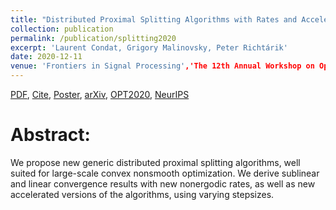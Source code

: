 ```yaml
---
title: "Distributed Proximal Splitting Algorithms with Rates and Acceleration"
collection: publication
permalink: /publication/splitting2020
excerpt: 'Laurent Condat, Grigory Malinovsky, Peter Richtárik'
date: 2020-12-11
venue: 'Frontiers in Signal Processing','The 12th Annual Workshop on Optimization for Machine Learning (NeurIPS Workshop OPT2020), Spotlight'
---
```

[PDF](https://arxiv.org/pdf/2010.00952.pdf), [Cite](https://grigory-malinovsky.github.io/files/split.txt), [Poster](https://opt-ml.org/posters/2020/poster_31.png), [arXiv](https://arxiv.org/abs/2010.00952), [OPT2020](https://opt-ml.org/papers.html), [NeurIPS](https://nips.cc/Conferences/2020/Schedule?showEvent=16149)  

Abstract:
======
We propose new generic distributed proximal splitting algorithms, well suited for large-scale convex nonsmooth optimization. We derive sublinear and linear convergence results with new nonergodic rates, as well as new accelerated versions of the algorithms, using varying stepsizes.

